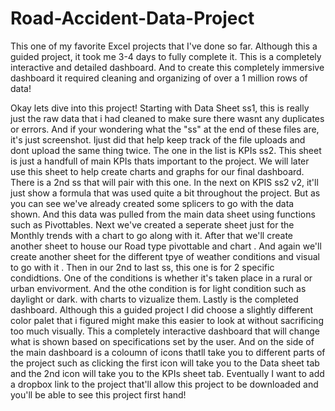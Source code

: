 # Road-Accident-Data-Project
This one of my favorite Excel projects that I've done so far. Although this a guided project, it took me 3-4 days to fully complete it. This is a completely interactive and detailed dashboard. And to create this completely immersive dashboard it required cleaning and organizing of over a 1 million rows of data! 

Okay lets dive into this project!
Starting with Data Sheet ss1, this is really just the raw data that i had cleaned to make sure there wasnt any duplicates or errors. And if your wondering what the "ss" at the end of these files are, it's just screenshot. Ijust did that help keep track of the file uploads and dont upload the same thing twice.
The one in the list is KPIs ss2. This sheet is just a handfull of main KPIs thats important to the project. We will later use this sheet to help create charts and graphs for our final dashboard. There is a 2nd ss that will pair with this one. In the next on KPIS ss2 v2, it'll just show a formula that was used quite a bit throughout the project. But as you can see we've already created some splicers to go with the data shown. And this data was pulled from the main data sheet using functions such as Pivottables. 
Next we've created a seperate sheet just for the Monthly trends with a chart to go along with it. 
After that we'll create another sheet to house our Road type pivottable and chart .
And again we'll create another sheet for the different tpye of weather conditions and visual to go with it . 
Then in our 2nd to last ss, this one is for 2 specific condidtions. One of the conditions is whether it's taken place in a rural or urban envivorment. And the othe condition is for light condition such as daylight or dark. with charts to vizualize them. 
Lastly is the completed dashboard. Although this a guided project I did choose a slightly different color palet that i figured might make this easier to look at without sacrificing too much visually. This a completely interactive dashboard that will change what is shown based on specifications set by the user. And on the side of the main dashboard is a coloumn of icons thatll take you to different parts of the project such as clicking the first icon will take you to the Data sheet tab and the 2nd icon will take you to the KPIs sheet tab.
Eventually I want to add a dropbox link to the project that'll allow this project to be downloaded and you'll be able to see this project first hand!

